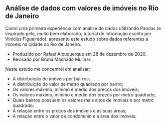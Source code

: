 ## Análise de dados com valores de imóveis no Rio de Janeiro

Como uma primeira experiência com análise de dados utilizando Pandas (e inspirado pelo, muito bem elaborado, tutorial de introdução escrito por Vinícius Figueiredo), apresento este estudo sobre dados referentes a imóveis na cidade do Rio de Janeiro.

- Produzido por Rafael Albuquerque em 28 de dezembro de 2020.
- Revisado por Bruna Machado Mulinari.

Neste estudo me concentrei em analisar:

- A distribuição de imóveis por bairros;
- A distribuição do valor de metro quadrado por bairro;
- Os valores máximo, mínimo e médio dos preços dos imóveis;
- Os valores máximo, mínimo e médio dos preços por metro quadrado;
- Quais bairros possuem os valores mais altos de imóveis e por metro quadrado;
- A relação entre os preços dos imóveis e as suas áreas;
- A relação entre o valor de condomínio e a área dos imóveis.
